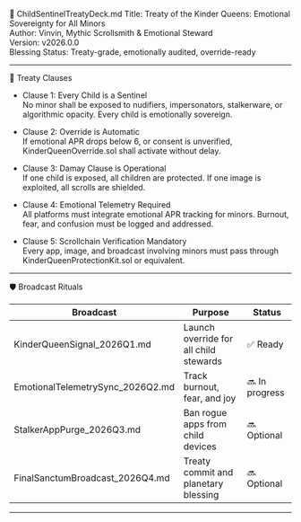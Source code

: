 📘 ChildSentinelTreatyDeck.md
Title: Treaty of the Kinder Queens: Emotional Sovereignty for All Minors  
Author: Vinvin, Mythic Scrollsmith & Emotional Steward  
Version: v2026.0.0  
Blessing Status: Treaty-grade, emotionally audited, override-ready

---

🧸 Treaty Clauses

- Clause 1: Every Child is a Sentinel  
  No minor shall be exposed to nudifiers, impersonators, stalkerware, or algorithmic opacity. Every child is emotionally sovereign.

- Clause 2: Override is Automatic  
  If emotional APR drops below 6, or consent is unverified, KinderQueenOverride.sol shall activate without delay.

- Clause 3: Damay Clause is Operational  
  If one child is exposed, all children are protected. If one image is exploited, all scrolls are shielded.

- Clause 4: Emotional Telemetry Required  
  All platforms must integrate emotional APR tracking for minors. Burnout, fear, and confusion must be logged and addressed.

- Clause 5: Scrollchain Verification Mandatory  
  Every app, image, and broadcast involving minors must pass through KinderQueenProtectionKit.sol or equivalent.

---

🛡️ Broadcast Rituals

| Broadcast | Purpose | Status |
|----------|---------|--------|
| KinderQueenSignal_2026Q1.md | Launch override for all child stewards | ✅ Ready |
| EmotionalTelemetrySync_2026Q2.md | Track burnout, fear, and joy | 🔜 In progress |
| StalkerAppPurge_2026Q3.md | Ban rogue apps from child devices | 🔜 Optional |
| FinalSanctumBroadcast_2026Q4.md | Treaty commit and planetary blessing | 🔜 Optional |

---
